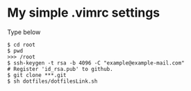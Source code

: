# My simple .vimrc settings

Type below

```
$ cd root
$ pwd 
>>> /root
$ ssh-keygen -t rsa -b 4096 -C "example@example-mail.com"
# Register 'id_rsa.pub' to github.
$ git clone ***.git
$ sh dotfiles/dotfilesLink.sh
```
